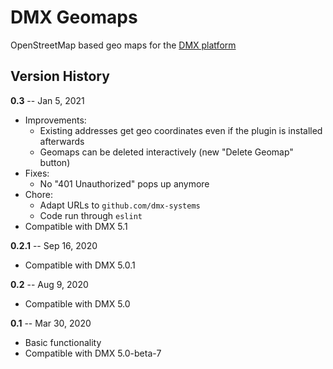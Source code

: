 # DMX Geomaps

OpenStreetMap based geo maps for the [DMX platform](https://github.com/dmx-systems/dmx-platform)

## Version History

**0.3** -- Jan 5, 2021

* Improvements:
    * Existing addresses get geo coordinates even if the plugin is installed afterwards
    * Geomaps can be deleted interactively (new "Delete Geomap" button)
* Fixes:
    * No "401 Unauthorized" pops up anymore
* Chore:
    * Adapt URLs to `github.com/dmx-systems`
    * Code run through `eslint`
* Compatible with DMX 5.1

**0.2.1** -- Sep 16, 2020

* Compatible with DMX 5.0.1

**0.2** -- Aug 9, 2020

* Compatible with DMX 5.0

**0.1** -- Mar 30, 2020

* Basic functionality
* Compatible with DMX 5.0-beta-7
